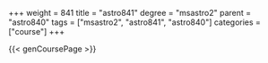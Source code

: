+++
weight = 841
title = "astro841"
degree = "msastro2"
parent = "astro840"
tags = ["msastro2", "astro841", "astro840"]
categories = ["course"]
+++

{{< genCoursePage >}}
